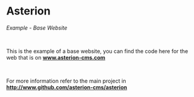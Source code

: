 # Asterion
*Example - Base Website*

<br/>

This is the example of a base website, you can find the code here for the web that is on **www.asterion-cms.com**

<br/>

For more information refer to the main project in **http://www.github.com/asterion-cms/asterion**
